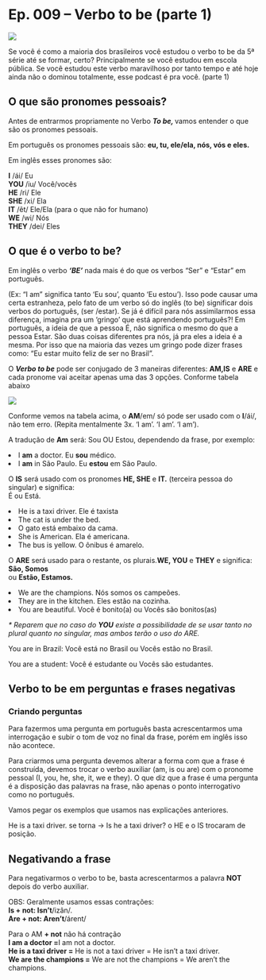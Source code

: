 <h1> Ep. 009 – Verbo to be (parte 1) </h1>

<img src="https://inglesdozeropodcast.com.br/wp-content/uploads/2019/07/To-Be-Or-Not-To-Be-Shakespeare.jpg">

<p> Se você é como a maioria dos brasileiros você estudou o verbo to be da 5ª série até se formar, certo? Principalmente se você estudou em escola pública. Se você estudou este verbo maravilhoso por tanto tempo e até hoje ainda não o dominou totalmente, esse podcast é pra você. (parte 1) </p>

<h2> O que são pronomes pessoais? </h2>

<p> Antes de entrarmos propriamente no Verbo <b><i> To be, </i></b> vamos entender o que são os pronomes pessoais. </p> 

<p> Em português os pronomes pessoais são: <b> eu, tu, ele/ela, nós, vós e eles. </b></p>

<p> Em inglês esses pronomes são: </p>

<p><b>I</b> /ái/  Eu <br>
<b>YOU</b> /iu/ Você/vocês <br>
<b>HE</b> /ri/ Ele <br>
<b>SHE</b> /xi/ Ela <br>
<b>IT</b> /êt/ Ele/Ela (para o que não for humano) <br>
<b>WE</b> /wi/ Nós <br>
<b>THEY</b> /dei/ Eles <br>

<h2> O que é o verbo to be? </h2>

<p> Em inglês o verbo <b><i>‘BE’</i></b> nada mais é do que os verbos “Ser” e “Estar” em português. </p>

<p> (Ex: “I am” significa tanto ‘Eu sou’, quanto  ‘Eu estou’). Isso pode causar uma certa estranheza, pelo fato de um verbo só do inglês (to be) significar dois verbos do português, (ser /estar). Se já é difícil para nós assimilarmos essa diferença, imagina pra um ‘gringo’ que está aprendendo português?! Em português, a ideia de que a pessoa É, não significa o mesmo do que a pessoa Estar. São duas coisas diferentes pra nós, já pra eles a ideia é a mesma. Por isso que na maioria das vezes um gringo pode dizer frases como: “Eu estar muito feliz de ser no Brasil”. </p>

<p> O <b><i>Verbo to be</i></b> pode ser conjugado de 3 maneiras diferentes: <b>AM,IS</b> e <b>ARE</b> e cada pronome vai aceitar apenas uma das 3 opções. Conforme tabela abaixo </p>

<img src="https://inglesdozeropodcast.com.br/wp-content/uploads/2019/07/TABELA-VERBO-TO-BE.jpg">

<p> Conforme vemos na tabela acima, o <b>AM</b>/em/ só pode ser usado com o <b>I</b>/ái/, não tem erro. (Repita mentalmente 3x. ‘I am’. ‘I am’. ‘I am’). </p>

<p> A tradução de <b>Am</b> será: Sou OU Estou, dependendo da frase, por exemplo: <br>
    <li>I <b>am</b> a doctor.  Eu <b>sou</b> médico. </li>
    <li> I <b>am</b> in São Paulo. Eu <b>estou</b> em São Paulo. </li>
</p>

<p> O <b>IS</b> será usado com os pronomes <b>HE, SHE</b> e <b>IT.</b> (terceira pessoa do singular) e significa: <br>
    É ou Está. <br>
    <li>He is a taxi driver. Ele é taxista </li>
    <li>The cat is under the bed. </li> 
    <li>O gato está embaixo da cama. </li>
    <li>She is American. Ela é americana. </li>
    <li>The bus is yellow. O ônibus é amarelo. </li>
</p>

<p> O <b>ARE</b> será usado para o restante, os plurais.<b>WE, YOU</b> e <b>THEY</b> e significa: <b>São, Somos</b><br> ou <b>Estão, Estamos.</b><br>
<li>We are the champions. Nós somos os campeões.</li>
<li>They are in the kitchen. Eles estão na cozinha.</li>
<li>You are beautiful. Você é bonito(a) ou Vocês são bonitos(as)</li>
</p>

<p><i>* Reparem que no caso do <b>YOU</b> existe a possibilidade de se usar tanto no plural quanto no singular, mas ambos terão o uso do ARE.</i></p>

<p>You are in Brazil: Você está no Brasil ou Vocês estão no Brasil.</p>
<p>You are a student: Você é estudante ou Vocês são estudantes.</p>

<h2> Verbo to be em perguntas e frases negativas </h2>

<h3> Criando perguntas </h3>

<p> Para fazermos uma pergunta em português basta acrescentarmos uma interrogação e subir o tom de voz no final da frase, porém em inglês isso não acontece. </p>

<p> Para criarmos uma pergunta devemos alterar a forma com que a frase é construída, devemos trocar o verbo auxiliar (am, is ou are) com o pronome pessoal (I, you, he, she, it, we e they). O que diz que a frase é uma pergunta é a disposição das palavras na frase, não apenas o ponto interrogativo como no português. </p>

<p> Vamos pegar os exemplos que usamos nas explicações anteriores. </p>

<p> He is a taxi driver. se torna → Is he a taxi driver? o HE e o IS trocaram de posição. </p>

<h2> Negativando a frase </h2>

<p> Para negativarmos o verbo to be, basta acrescentarmos a palavra <b>NOT</b> depois do verbo auxiliar. </p>

<p> OBS: Geralmente usamos essas contrações: <br>
<b>Is + not: Isn’t</b>/izân/. <br>
<b>Are + not: Aren’t</b>/árent/ </p>

<p> Para o AM <b>+ not</b> não há contração <br>
<b>I am a doctor =</b>I am not a doctor. <br>
<b>He is a taxi driver =</b> He is not a taxi driver = He isn’t a taxi driver. <br>
<b>We are the champions =</b> We are not the champions = We aren’t the champions. </p>
